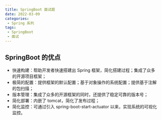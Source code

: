 ```yaml
---
title: SpringBoot 面试题
date: 2022-03-09
categories:
 - Spring 系列 
tags:
 - SpringBoot
 - 面试
---
```


## SpringBoot 的优点

- 快速构建：帮助开发者快速搭建出 Spring 框架，简化搭建过程；集成了众多的开源项目框架；
- 极简的配置：提供框架的默认配置；基于对象操作的系统配置；提供基于注解的包扫描；
- 版本管理：集成了众多的开源框架的同时，还提供了稳定可靠的版本号；
- 简化部署：内嵌了 tomcat，简化了发布过程；
- 简化监控：可通过引入 spring-boot-start-actuator 以来，实现系统的可视化监控。
